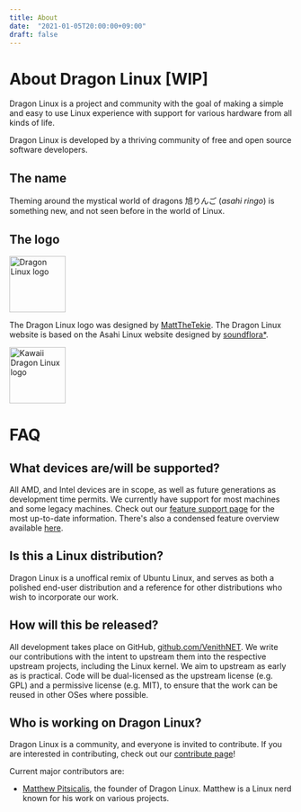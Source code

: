 ```yaml
---
title: About
date:  "2021-01-05T20:00:00+09:00"
draft: false
---
```


# About Dragon Linux [WIP]

Dragon Linux is a project and community with the goal of making a simple and easy to use Linux experience with support for various hardware from all kinds of life.

Dragon Linux is developed by a thriving community of free and open source software developers.

## The name

Theming around the mystical world of dragons  旭りんご (*asahi ringo*) is something new, and not seen before in the world of Linux.

## The logo

<img src="/img/merge/dragon(1).jpeg" alt="Dragon Linux logo" width="100">

The Dragon Linux logo was designed by [MattTheTekie](https://home.venith.net). The Dragon Linux website is based on the Asahi Linux website designed by [soundflora*](https://soundflora.tokyo).

<img src="/img/AsahiLinux_kawaii_logo.png" alt="Kawaii Dragon Linux logo" width="100">

# FAQ

## What devices are/will be supported?

All AMD, and Intel devices are in scope, as well as future generations as development time permits. We currently have support for most machines and some legacy machines. Check out our [feature support page](/docs/platform/feature-support/overview) for the most up-to-date information. There's also a condensed feature overview available [here](/fedora/#device-support).

## Is this a Linux distribution?

Dragon Linux is a unoffical remix of Ubuntu Linux, and serves as both a polished end-user distribution and a reference for other distributions who wish to incorporate our work.

## How will this be released?

All development takes place on GitHub, [github.com/VenithNET](https://github.com/VenithNET). We write our contributions with the intent to upstream them into the respective upstream projects, including the Linux kernel. We aim to upstream as early as is practical. Code will be dual-licensed as the upstream license (e.g. GPL) and a permissive license (e.g. MIT), to ensure that the work can be reused in other OSes where possible.

## Who is working on Dragon Linux?

Dragon Linux is a community, and everyone is invited to contribute. If you are interested in contributing, check out our [contribute page](/contribute)!

Current major contributors are:

* [Matthew Pitsicalis](https://home.venith.net/), the founder of Dragon Linux. Matthew is a Linux nerd known for his work on various projects.
